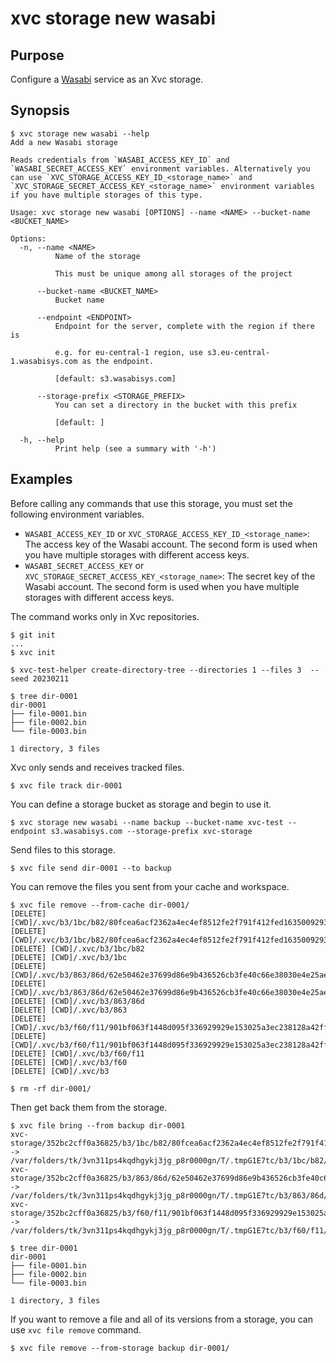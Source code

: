 # xvc storage new wasabi

## Purpose

Configure a [Wasabi](https://wasabi.com/) service as an Xvc storage.

## Synopsis

```console
$ xvc storage new wasabi --help
Add a new Wasabi storage

Reads credentials from `WASABI_ACCESS_KEY_ID` and `WASABI_SECRET_ACCESS_KEY` environment variables. Alternatively you can use `XVC_STORAGE_ACCESS_KEY_ID_<storage_name>` and `XVC_STORAGE_SECRET_ACCESS_KEY_<storage_name>` environment variables if you have multiple storages of this type.

Usage: xvc storage new wasabi [OPTIONS] --name <NAME> --bucket-name <BUCKET_NAME>

Options:
  -n, --name <NAME>
          Name of the storage
          
          This must be unique among all storages of the project

      --bucket-name <BUCKET_NAME>
          Bucket name

      --endpoint <ENDPOINT>
          Endpoint for the server, complete with the region if there is
          
          e.g. for eu-central-1 region, use s3.eu-central-1.wasabisys.com as the endpoint.
          
          [default: s3.wasabisys.com]

      --storage-prefix <STORAGE_PREFIX>
          You can set a directory in the bucket with this prefix
          
          [default: ]

  -h, --help
          Print help (see a summary with '-h')

```

## Examples


Before calling any commands that use this storage, you must set the following environment variables.

- `WASABI_ACCESS_KEY_ID` or `XVC_STORAGE_ACCESS_KEY_ID_<storage_name>`: The access key of the Wasabi
  account. The second form is used when you have multiple storages with different access keys.
- `WASABI_SECRET_ACCESS_KEY` or `XVC_STORAGE_SECRET_ACCESS_KEY_<storage_name>`: The secret key of the Wasabi account. The second form is used when you have multiple storages with different access keys.

The command works only in Xvc repositories.

```console
$ git init
...
$ xvc init

$ xvc-test-helper create-directory-tree --directories 1 --files 3  --seed 20230211

$ tree dir-0001
dir-0001
├── file-0001.bin
├── file-0002.bin
└── file-0003.bin

1 directory, 3 files

```

Xvc only sends and receives tracked files.

```console
$ xvc file track dir-0001
```

You can define a storage bucket as storage and begin to use it.

```console
$ xvc storage new wasabi --name backup --bucket-name xvc-test --endpoint s3.wasabisys.com --storage-prefix xvc-storage

```

Send files to this storage.

```console
$ xvc file send dir-0001 --to backup

```

You can remove the files you sent from your cache and workspace.

```console
$ xvc file remove --from-cache dir-0001/
[DELETE] [CWD]/.xvc/b3/1bc/b82/80fcea6acf2362a4ec4ef8512fe2f791f412fed1635009293abedcad88/0.bin
[DELETE] [CWD]/.xvc/b3/1bc/b82/80fcea6acf2362a4ec4ef8512fe2f791f412fed1635009293abedcad88
[DELETE] [CWD]/.xvc/b3/1bc/b82
[DELETE] [CWD]/.xvc/b3/1bc
[DELETE] [CWD]/.xvc/b3/863/86d/62e50462e37699d86e9b436526cb3fe40c66e38030e4e25ae4e168193a/0.bin
[DELETE] [CWD]/.xvc/b3/863/86d/62e50462e37699d86e9b436526cb3fe40c66e38030e4e25ae4e168193a
[DELETE] [CWD]/.xvc/b3/863/86d
[DELETE] [CWD]/.xvc/b3/863
[DELETE] [CWD]/.xvc/b3/f60/f11/901bf063f1448d095f336929929e153025a3ec238128a42ff6e5f080ef/0.bin
[DELETE] [CWD]/.xvc/b3/f60/f11/901bf063f1448d095f336929929e153025a3ec238128a42ff6e5f080ef
[DELETE] [CWD]/.xvc/b3/f60/f11
[DELETE] [CWD]/.xvc/b3/f60
[DELETE] [CWD]/.xvc/b3

$ rm -rf dir-0001/
```

Then get back them from the storage.

```console
$ xvc file bring --from backup dir-0001
xvc-storage/352bc2cff0a36825/b3/1bc/b82/80fcea6acf2362a4ec4ef8512fe2f791f412fed1635009293abedcad88/0.bin -> /var/folders/tk/3vn311ps4kqdhgykj3jg_p8r0000gn/T/.tmpG1E7tc/b3/1bc/b82/80fcea6acf2362a4ec4ef8512fe2f791f412fed1635009293abedcad88/0.bin
xvc-storage/352bc2cff0a36825/b3/863/86d/62e50462e37699d86e9b436526cb3fe40c66e38030e4e25ae4e168193a/0.bin -> /var/folders/tk/3vn311ps4kqdhgykj3jg_p8r0000gn/T/.tmpG1E7tc/b3/863/86d/62e50462e37699d86e9b436526cb3fe40c66e38030e4e25ae4e168193a/0.bin
xvc-storage/352bc2cff0a36825/b3/f60/f11/901bf063f1448d095f336929929e153025a3ec238128a42ff6e5f080ef/0.bin -> /var/folders/tk/3vn311ps4kqdhgykj3jg_p8r0000gn/T/.tmpG1E7tc/b3/f60/f11/901bf063f1448d095f336929929e153025a3ec238128a42ff6e5f080ef/0.bin

$ tree dir-0001
dir-0001
├── file-0001.bin
├── file-0002.bin
└── file-0003.bin

1 directory, 3 files

```

If you want to remove a file and all of its versions from a storage, you can use `xvc file remove` command.

```console
$ xvc file remove --from-storage backup dir-0001/

```

